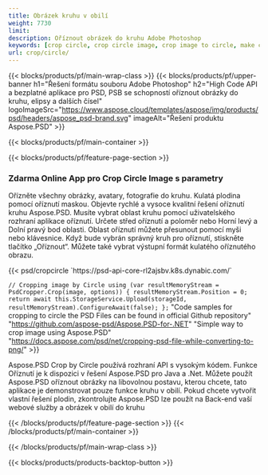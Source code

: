 ```yaml
---
title: Obrázek kruhu v obilí
weight: 7730
limit: 
description: Oříznout obrázek do kruhu Adobe Photoshop
keywords: [crop circle, crop circle image, crop image to circle, make circle photo]
url: crop/circle/
---
```

{{< blocks/products/pf/main-wrap-class >}}
{{< blocks/products/pf/upper-banner h1="Řešení formátu souboru Adobe Photoshop" h2="High Code API a bezplatné aplikace pro PSD, PSB se schopností oříznout obrázky do kruhu, elipsy a dalších čísel" logoImageSrc="https://www.aspose.cloud/templates/aspose/img/products/psd/headers/aspose_psd-brand.svg" imageAlt="Řešení produktu Aspose.PSD" >}}

{{< blocks/products/pf/main-container >}}

{{< blocks/products/pf/feature-page-section >}}
<h3 class="headingpdleft">Zdarma Online App pro Crop Circle Image s parametry</h3>
<p>Ořízněte všechny obrázky, avatary, fotografie do kruhu. Kulatá plodina pomocí oříznutí maskou. Objevte rychlé a vysoce kvalitní řešení oříznutí kruhu Aspose.PSD. Musíte vybrat oblast kruhu pomocí uživatelského rozhraní aplikace oříznutí. Určete střed oříznutí a poloměr nebo Horní levý a Dolní pravý bod oblasti. Oblast oříznutí můžete přesunout pomocí myši nebo klávesnice. Když bude vybrán správný kruh pro oříznutí, stiskněte tlačítko „Oříznout“. Můžete také vybrat výstupní formát kulatého oříznutého obrazu.</p>
{{< psd/cropcircle `https://psd-api-core-rl2ajsbv.k8s.dynabic.com/` 

`// Cropping image by Circle
using (var resultMemoryStream = PsdCropper.Crop(image, options))
{
	resultMemoryStream.Position = 0;
	return await this.StorageService.Upload(storageId, resultMemoryStream).ConfigureAwait(false);
};` 
"Code samples for cropping to circle the PSD Files can be found in official Github repository"  "https://github.com/aspose-psd/Aspose.PSD-for-.NET" 
"Simple way to crop image using Aspose.PSD" "https://docs.aspose.com/psd/net/cropping-psd-file-while-converting-to-png/" >}}
<p>Aspose.PSD Crop by Circle používá rozhraní API s vysokým kódem. Funkce Oříznutí je k dispozici v řešení Aspose.PSD pro Java a .Net. Můžete použít Aspose.PSD oříznout obrázky na libovolnou postavu, kterou chcete, tato aplikace je demonstrovat pouze funkce kruhu v obilí. Pokud chcete vytvořit vlastní řešení plodin, zkontrolujte Aspose.PSD lze použít na Back-end vaší webové služby a obrázek v obilí do kruhu</p>
<!--<ul>
<li><a href="psb">PSB Circle Crop</a></li>
<li><a href="ellipse">Ellipse crop App</a></li>
</ul>-->
{{< /blocks/products/pf/feature-page-section >}}
{{< /blocks/products/pf/main-container >}}


{{< /blocks/products/pf/main-wrap-class >}}

{{< blocks/products/products-backtop-button >}}
